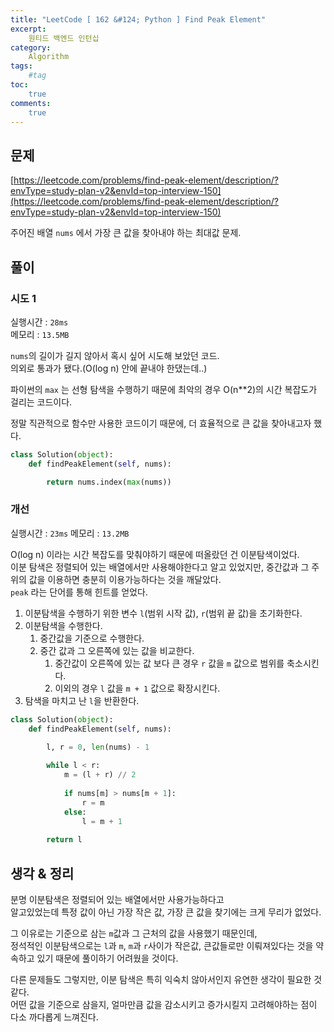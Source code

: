 ```yaml
---
title: "LeetCode [ 162 &#124; Python ] Find Peak Element"
excerpt: 
    원티드 백엔드 인턴십
category: 
    Algorithm
tags: 
    #tag
toc: 
    true
comments: 
    true
---
```


<style type = 'text/css'>
    .o{
    font-weight: bold;
    color:orange;
    }
</style>

## 문제  
[https://leetcode.com/problems/find-peak-element/description/?envType=study-plan-v2&envId=top-interview-150](https://leetcode.com/problems/find-peak-element/description/?envType=study-plan-v2&envId=top-interview-150)  

주어진 배열 `nums` 에서 가장 큰 값을 찾아내야 하는 최대값 문제.  

## 풀이  
### 시도 1  
실행시간 : `28ms`  
메모리 : `13.5MB`  
  
`nums`의 길이가 길지 않아서 혹시 싶어 시도해 보았던 코드.  
의외로 통과가 됐다.(O(log n) 안에 끝내야 한댔는데..)  

파이썬의 `max` 는 선형 탐색을 수행하기 때문에 최악의 경우 O(n**2)의 시간 복잡도가 걸리는 코드이다.  

정말 직관적으로 함수만 사용한 코드이기 때문에, 더 효율적으로 큰 값을 찾아내고자 했다.

```python  
class Solution(object):
    def findPeakElement(self, nums):

        return nums.index(max(nums)) 
```  

### 개선   
실행시간 : `23ms`
메모리 : `13.2MB`  

O(log n) 이라는 시간 복잡도를 맞춰야하기 때문에 떠올랐던 건 이분탐색이었다.  
이분 탐색은 정렬되어 있는 배열에서만 사용해야한다고 알고 있었지만, 중간값과 그 주위의 값을 이용하면 충분히 이용가능하다는 것을 깨달았다.  
`peak` 라는 단어를 통해 힌트를 얻었다.
  
1. 이분탐색을 수행하기 위한 변수 `l`(범위 시작 값), `r`(범위 끝 값)을 초기화한다.  
2. 이분탐색을 수행한다.  
   1. 중간값을 기준으로 수행한다.  
   2. 중간 값과 그 오른쪽에 있는 값을 비교한다.  
      1. 중간값이 오른쪽에 있는 값 보다 큰 경우 `r` 값을 `m` 값으로 범위를 축소시킨다.  
      2. 이외의 경우 `l` 값을 `m + 1` 값으로 확장시킨다.
3. 탐색을 마치고 난 `l`을 반환한다.  
   
```python  
class Solution(object):
    def findPeakElement(self, nums):

        l, r = 0, len(nums) - 1
        
        while l < r:
            m = (l + r) // 2
            
            if nums[m] > nums[m + 1]:
                r = m
            else:
                l = m + 1
        
        return l
```
## 생각 & 정리
분명 이분탐색은 정렬되어 있는 배열에서만 사용가능하다고  
알고있었는데 특정 값이 아닌 가장 작은 값, 가장 큰 값을 찾기에는 크게 무리가 없었다.  
  
그 이유로는 기준으로 삼는 `m`값과 그 근처의 값을 사용했기 때문인데,  
정석적인 이분탐색으로는 `l`과 `m`, `m`과 `r`사이가 작은값, 큰값들로만 이뤄져있다는 것을 약속하고 있기 때문에 풀이하기 어려웠을 것이다.  
  
다른 문제들도 그렇지만, 이분 탐색은 특히 익숙치 않아서인지 유연한 생각이 필요한 것 같다.  
어떤 값을 기준으로 삼을지, 얼마만큼 값을 감소시키고 증가시킬지 고려해야하는 점이 다소 까다롭게 느껴진다. 